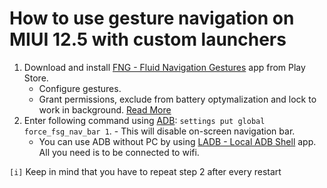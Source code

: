 # How to use gesture navigation on MIUI 12.5 with custom launchers

1. Download and install [FNG - Fluid Navigation Gestures](https://play.google.com/store/apps/details?id=com.fb.fluid) app from Play Store.
    + Configure gestures.
    + Grant permissions, exclude from battery optymalization and lock to work in background. [Read More](https://dontkillmyapp.com/xiaomi)
2. Enter following command using [ADB](https://www.xda-developers.com/install-adb-windows-macos-linux/): `settings put global force_fsg_nav_bar 1`. - This will disable on-screen navigation bar.
    + You can use ADB without PC by using [LADB - Local ADB Shell](https://play.google.com/store/apps/details?id=com.draco.ladb) app. All you need is to be connected to wifi. 


`[i]` Keep in mind that you have to repeat step 2 after every restart
